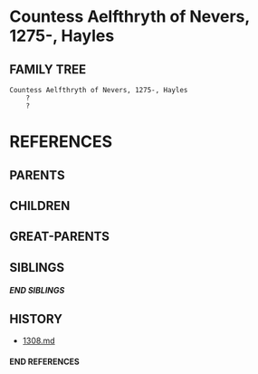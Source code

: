 # Countess Aelfthryth of Nevers, 1275-, Hayles

## FAMILY TREE
```
Countess Aelfthryth of Nevers, 1275-, Hayles
    ?
    ?
```


# REFERENCES

## PARENTS 

## CHILDREN 


## GREAT-PARENTS 

## SIBLINGS

##### END SIBLINGS  
## HISTORY
* [1308.md](../h/1308.md)

#### END REFERENCES
